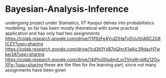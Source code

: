 # Bayesian-Analysis-Inference

undergoing project under Stamatics, IIT Kanpur
delves into probabilistics modelling, so far has been mostly theoretical with some practical application and has only had two assignments
https://colab.research.google.com/drive/11jf9zFe4VuQ1HaTyDUufzlARC2G8ICZY?usp=sharing
https://colab.research.google.com/drive/1cd3t0YxB7pQhnX1aAic39davH7wkei3A?usp=sharing 
https://colab.research.google.com/drive/14iPIv00pdmd_vrZVnsRryb6z12OuXFp-?usp=sharing
these are the files for the learning part, since not many assignments have been given
